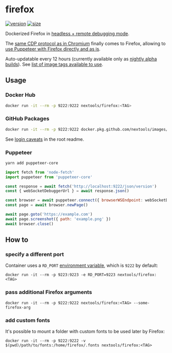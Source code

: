 # firefox

[![version](https://flat.badgen.net/badge/version/111.0a1/blue)](https://www.mozilla.org/en-US/firefox/releases/) [![size](https://flat.badgen.net/badge/size/20/blue)](https://hub.docker.com/repository/docker/nextools/firefox/tags)

Dockerized Firefox in [headless + remote debugging mode](https://wiki.mozilla.org/Remote).

The [same CDP protocol as in Chromium](https://wiki.mozilla.org/Remote) finally comes to Firefox, allowing to [use Puppeteer with Firefox directly and as is](https://github.com/puppeteer/puppeteer/issues/5397). 

Auto-updatable every 12 hours (currently available only as [nightly alpha builds](https://launchpad.net/~ubuntu-mozilla-daily/+archive/ubuntu/ppa)). See [list of image tags available to use](https://hub.docker.com/repository/docker/nextools/firefox/tags).

## Usage

### Docker Hub

```sh
docker run -it --rm -p 9222:9222 nextools/firefox:<TAG>
```

### GitHub Packages

```sh
docker run -it --rm -p 9222:9222 docker.pkg.github.com/nextools/images/firefox:<TAG>
```

See [login caveats](../readme.md#github-packages) in the root readme.

### Puppeteer

```sh
yarn add puppeteer-core
```

```js
import fetch from 'node-fetch'
import puppeteer from 'puppeteer-core'

const response = await fetch('http://localhost:9222/json/version')
const { webSocketDebuggerUrl } = await response.json()

const browser = await puppeteer.connect({ browserWSEndpoint: webSocketDebuggerUrl })
const page = await browser.newPage()

await page.goto('https://example.com')
await page.screenshot({ path: 'example.png' })
await browser.close()
```

## How to

### specify a different port

Container uses a `RD_PORT` [environment variable](https://docs.docker.com/engine/reference/commandline/run/#set-environment-variables--e---env---env-file), which is `9222` by default:

```
docker run -it --rm -p 9223:9223 -e RD_PORT=9223 nextools/firefox:<TAG>
```

### pass additional Firefox arguments

```
docker run -it --rm -p 9222:9222 nextools/firefox:<TAG> --some-firefox-arg
```

### add custom fonts

It's possible to mount a folder with custom fonts to be used later by Firefox: 

```
docker run -it --rm -p 9222:9222 -v $(pwd)/path/to/fonts:/home/firefox/.fonts nextools/firefox:<TAG>
```

